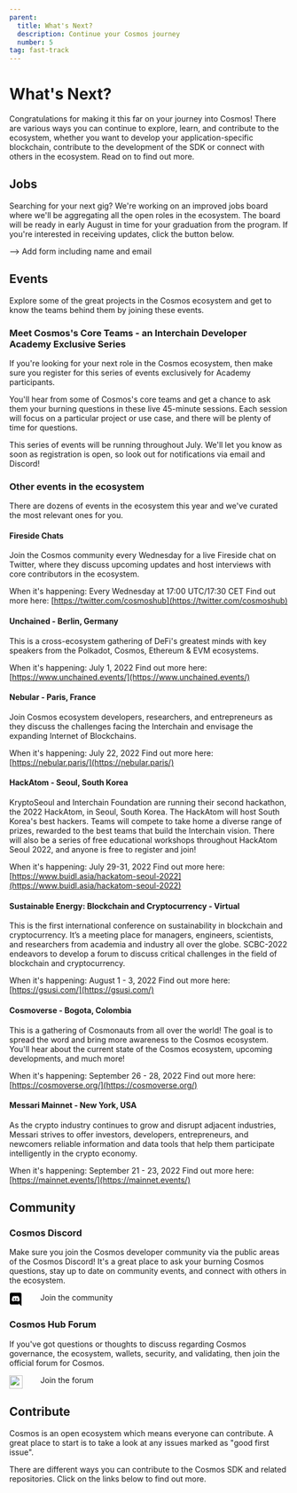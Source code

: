 ```yaml
---
parent:
  title: What's Next?
  description: Continue your Cosmos journey
  number: 5
tag: fast-track
---
```


# What's Next?

Congratulations for making it this far on your journey into Cosmos! There are various ways you can continue to explore, learn, and contribute to the ecosystem, whether you want to develop your application-specific blockchain, contribute to the development of the SDK or connect with others in the ecosystem. Read on to find out more.


## Jobs

Searching for your next gig? We're working on an improved jobs board where we'll be aggregating all the open roles in the ecosystem. The board will be ready in early August in time for your graduation from the program. If you're interested in receiving updates, click the button below.

--> Add form including name and email

## Events

Explore some of the great projects in the Cosmos ecosystem and get to know the teams behind them by joining these events.

### Meet Cosmos's Core Teams - an Interchain Developer Academy Exclusive Series

If you're looking for your next role in the Cosmos ecosystem, then make sure you register for this series of events exclusively for Academy participants.

You'll hear from some of Cosmos's core teams and get a chance to ask them your burning questions in these live 45-minute sessions. Each session will focus on a particular project or use case, and there will be plenty of time for questions.

This series of events will be running throughout July. We'll let you know as soon as registration is open, so look out for notifications via email and Discord!

### Other events in the ecosystem

There are dozens of events in the ecosystem this year and we've curated the most relevant ones for you.

#### Fireside Chats

Join the Cosmos community every Wednesday for a live Fireside chat on Twitter, where they discuss upcoming updates and host interviews with core contributors in the ecosystem.

When it's happening: Every Wednesday at 17:00 UTC/17:30 CET
Find out more here: [https://twitter.com/cosmoshub](https://twitter.com/cosmoshub)

#### Unchained - Berlin, Germany

This is a cross-ecosystem gathering of DeFi's greatest minds with key speakers from the Polkadot, Cosmos, Ethereum & EVM ecosystems.

When it's happening: July 1, 2022
Find out more here: [https://www.unchained.events/](https://www.unchained.events/)

#### Nebular - Paris, France

Join Cosmos ecosystem developers, researchers, and entrepreneurs as they discuss the challenges facing the Interchain and envisage the expanding Internet of Blockchains.

When it's happening: July 22, 2022
Find out more here: [https://nebular.paris/](https://nebular.paris/)

#### HackAtom - Seoul, South Korea

KryptoSeoul and Interchain Foundation are running their second hackathon, the 2022 HackAtom, in Seoul, South Korea. The HackAtom will host South Korea's best hackers. Teams will compete to take home a diverse range of prizes, rewarded to the best teams that build the Interchain vision. There will also be a series of free educational workshops throughout HackAtom Seoul 2022, and anyone is free to register and join!

When it's happening: July 29-31, 2022
Find out more here: [https://www.buidl.asia/hackatom-seoul-2022](https://www.buidl.asia/hackatom-seoul-2022)

#### Sustainable Energy: Blockchain and Cryptocurrency - Virtual

This is the first international conference on sustainability in blockchain and cryptocurrency. It’s a meeting place for managers, engineers, scientists, and researchers from academia and industry all over the globe. SCBC-2022 endeavors to develop a forum to discuss critical challenges in the field of blockchain and cryptocurrency.

When it's happening: August 1 - 3, 2022
Find out more here: [https://gsusi.com/](https://gsusi.com/)

#### Cosmoverse - Bogota, Colombia

This is a gathering of Cosmonauts from all over the world! The goal is to spread the word and bring more awareness to the Cosmos ecosystem. You'll hear about the current state of the Cosmos ecosystem, upcoming developments, and much more!

When it's happening: September 26 - 28, 2022
Find out more here: [https://cosmoverse.org/](https://cosmoverse.org/)

#### Messari Mainnet - New York, USA

As the crypto industry continues to grow and disrupt adjacent industries, Messari strives to offer investors, developers, entrepreneurs, and newcomers reliable information and data tools that help them participate intelligently in the crypto economy.

When it's happening: September 21 - 23, 2022
Find out more here: [https://mainnet.events/](https://mainnet.events/)

## Community

### Cosmos Discord

Make sure you join the Cosmos developer community via the public areas of the Cosmos Discord! It's a great place to ask your burning Cosmos questions, stay up to date on community events, and connect with others in the ecosystem.

<p style="display: flex;">
  <svg style="margin-right: 32px;" width="24" height="24" xmlns="http://www.w3.org/2000/svg" fill-rule="evenodd" clip-rule="evenodd" fill="var(--color-text-strong)"><path d="M19.54 0c1.356 0 2.46 1.104 2.46 2.472v21.528l-2.58-2.28-1.452-1.344-1.536-1.428.636 2.22h-13.608c-1.356 0-2.46-1.104-2.46-2.472v-16.224c0-1.368 1.104-2.472 2.46-2.472h16.08zm-4.632 15.672c2.652-.084 3.672-1.824 3.672-1.824 0-3.864-1.728-6.996-1.728-6.996-1.728-1.296-3.372-1.26-3.372-1.26l-.168.192c2.04.624 2.988 1.524 2.988 1.524-1.248-.684-2.472-1.02-3.612-1.152-.864-.096-1.692-.072-2.424.024l-.204.024c-.42.036-1.44.192-2.724.756-.444.204-.708.348-.708.348s.996-.948 3.156-1.572l-.12-.144s-1.644-.036-3.372 1.26c0 0-1.728 3.132-1.728 6.996 0 0 1.008 1.74 3.66 1.824 0 0 .444-.54.804-.996-1.524-.456-2.1-1.416-2.1-1.416l.336.204.048.036.047.027.014.006.047.027c.3.168.6.3.876.408.492.192 1.08.384 1.764.516.9.168 1.956.228 3.108.012.564-.096 1.14-.264 1.74-.516.42-.156.888-.384 1.38-.708 0 0-.6.984-2.172 1.428.36.456.792.972.792.972zm-5.58-5.604c-.684 0-1.224.6-1.224 1.332 0 .732.552 1.332 1.224 1.332.684 0 1.224-.6 1.224-1.332.012-.732-.54-1.332-1.224-1.332zm4.38 0c-.684 0-1.224.6-1.224 1.332 0 .732.552 1.332 1.224 1.332.684 0 1.224-.6 1.224-1.332 0-.732-.54-1.332-1.224-1.332z"/></svg>
  <a class="" style="text-decoration: none; diplay: flex;" href="https://discord.gg/cosmosnetwork" target="_blank">
    Join the community
  </a>
</p>

### Cosmos Hub Forum

If you've got questions or thoughts to discuss regarding Cosmos governance, the ecosystem, wallets, security, and validating, then join the official forum for Cosmos.

<p style="display: flex;">
  <img style="margin: 0px; filter: var(--img-filter); width: 24px; height: 24px;" class="no-zoom" src="/favicon-32x32.png"/>
  <a class="" style="text-decoration: none; diplay: flex; margin-left: 32px;" href="https://forum.cosmos.network/" target="_blank">
    Join the forum
  </a>
</p>

## Contribute

Cosmos is an open ecosystem which means everyone can contribute. A great place to start is to take a look at any issues marked as "good first issue".

There are different ways you can contribute to the Cosmos SDK and related repositories. Click on the links below to find out more.

<Resource
  title="Cosmos SDK"
  description="Find out everything about contributing to the main Cosmos SDK repository!"
  :links="[{name: 'Github Repository', url: 'https://github.com/cosmos/cosmos-sdk/blob/master/CONTRIBUTING.md'}]"
  image="/cosmos-sdk-icon.svg"
  :large="true"
/>

<br/>

<Resource
  title="IBC"
  description="Want to support the development of the Inter-Blockchain Communication Protocol?"
  :links="[{name: 'Github Repository', url: 'https://github.com/cosmos/ibc-go/blob/main/CONTRIBUTING.md'}]"
  image="/ibc-icon.svg"
  :large="true"
/>

<br/>

<Resource
  title="Tendermint Core"
  description="Help solve existing issues and continue the development of the robust Tendermint BFT consensus!"
  :links="[{name: 'Github Repository', url: 'https://github.com/tendermint/tendermint/blob/master/CONTRIBUTING.md'}]"
  image="/tendermint-icon.svg"
  :large="true"
/>

<!-- ## Enterprise

Are you a developer or enterprise wanting to build your own app? Do you need support?

No worries! Just get in touch with Cosmos enterprise support!

<Card imageUrl="/support-image.png" class="mt-8">
  <div class="tm-overline tm-rf-1 tm-lh-title tm-medium tm-muted">custom support</div>
  <h2 class="mt-6">Need help bringing your project to life?</h2>
  <div class="mt-8">
    <a class="tm-button tm-button-external"><span>Talk to us</span></a>
  </div>
</Card> -->
